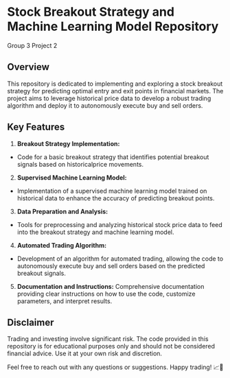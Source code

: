 # Stock Breakout Strategy and Machine Learning Model Repository
Group 3 Project 2
## Overview
This repository is dedicated to implementing and exploring a stock breakout strategy for predicting optimal entry and exit points in financial markets. The project aims to leverage historical price data to develop a robust trading algorithm and deploy it to autonomously execute buy and sell orders.

## Key Features

1. **Breakout Strategy Implementation:**
- Code for a basic breakout strategy that identifies potential breakout signals based on historicalprice movements.

2. **Supervised Machine Learning Model:**
- Implementation of a supervised machine learning model trained on historical data to enhance the accuracy of predicting breakout points.
3. **Data Preparation and Analysis:**
- Tools for preprocessing and analyzing historical stock price data to feed into the breakout strategy and machine learning model.

4. **Automated Trading Algorithm:**
- Development of an algorithm for automated trading, allowing the code to autonomously execute buy and sell orders based on the predicted breakout signals.

5. **Documentation and Instructions:**
 Comprehensive documentation providing clear instructions on how to use the code, customize parameters, and interpret results.

## Disclaimer

Trading and investing involve significant risk. The code provided in this repository is for educational purposes only and should not be considered financial advice. Use it at your own risk and discretion.

Feel free to reach out with any questions or suggestions. Happy trading! 📈🤖
